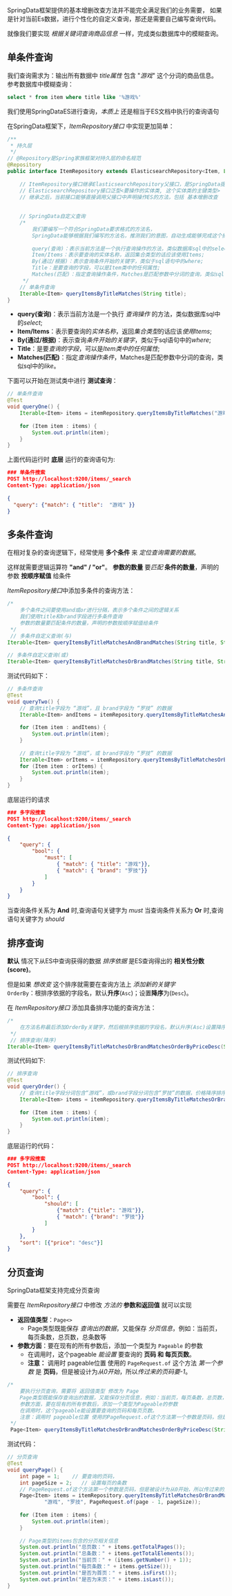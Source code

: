
SpringData框架提供的基本增删改查方法并不能完全满足我们的业务需要，
如果是针对当前Es数据，进行个性化的自定义查询，那还是需要自己编写查询代码。
  
就像我们要实现 *根据关键词查询商品信息* 一样，完成类似数据库中的模糊查询。


## 单条件查询

我们查询需求为：输出所有数据中 *title属性* 包含 "*游戏*" 这个分词的商品信息。
参考数据库中模糊查询：
```sql
select * from item where title like '%游戏%'
```

我们使用SpringDataES进行查询，*本质上* 还是相当于ES文档中执行的查询语句  
  
在SpringData框架下，*ItemRepository接口* 中实现更加简单：
```java
/**  
 * 持久层  
 */  
// @Repository是Spring家族框架对持久层的命名规范  
@Repository  
public interface ItemRepository extends ElasticsearchRepository<Item, Long> {  
  
    // ItemRepository接口继承ElasticsearchRepository父接口，是SpringData提供的  
    // ElasticsearchRepository接口泛型<要操作的实体类, 这个实体类的主键类型>  
    // 继承之后，当前接口能够直接调用父接口中声明操作ES的方法，包括 基本增删改查  
  
  
    // SpringData自定义查询  
    /*  
        我们要编写一个符合SpringData要求格式的方法名，  
        SpringData能够根据我们编写的方法名，推测我们的意图，自动生成能够完成这个操作的语句。  
  
        query(查询)：表示当前方法是一个执行查询操作的方法，类似数据库sql中的select;
        Item/Items：表示要查询的实体名称，返回集合类型的话应该使用Items;
        By(通过/根据)：表示查询条件开始的关键字，类似于sql语句中的where;
        Title：是要查询的字段，可以是Item类中的任何属性;
        Matches(匹配)：指定查询操作条件，Matches是匹配参数中分词的查询，类似sql中的like
     */    
    // 单条件查询  
    Iterable<Item> queryItemsByTitleMatches(String title);        
}
```
- **query(查询)**：表示当前方法是一个执行 *查询操作* 的方法，类似数据库sql中的*select*; 
- **Item/Items**：表示要查询的*实体名称*，返回*集合类型*的话应该*使用Items*;
- **By(通过/根据)**：表示查询*条件开始的关键字*，类似于sql语句中的*where*;
- **Title**：是要*查询的字段*，可以是*Item类中的任何属性*;
- **Matches(匹配)**：指定*查询操作条件*，Matches是匹配参数中分词的查询，类似sql中的*like*。


下面可以开始在测试类中进行 **测试查询**：
```java
// 单条件查询  
@Test  
void queryOne() {  
    Iterable<Item> items = itemRepository.queryItemsByTitleMatches("游戏机械");  
  
    for (Item item : items) {  
        System.out.println(item);  
    }  
}
```

上面代码运行时 **底层** 运行的查询语句为:
```json
### 单条件搜索
POST http://localhost:9200/items/_search
Content-Type: application/json
  
{  
  "query": {"match": { "title":  "游戏" }}
}
```


## 多条件查询

在相对复杂的查询逻辑下，经常使用 **多个条件** 来 *定位查询需要的数据*。
  
这样就需要逻辑运算符 **"and" / "or"**。
**参数的数量** 要*匹配* **条件的数量**，声明的参数 **按顺序赋值** 给条件
  
*ItemRepository接口*中添加多条件的查询方法：
```java
/*  
    多个条件之间要使用and或or进行分隔，表示多个条件之间的逻辑关系  
    我们使用title和brand字段进行多条件查询
    参数的数量要匹配条件的数量，声明的参数按顺序赋值给条件
 */
 // 多条件自定义查询(与)  
Iterable<Item> queryItemsByTitleMatchesAndBrandMatches(String title, String brand);  
  
// 多条件自定义查询(或)  
Iterable<Item> queryItemsByTitleMatchesOrBrandMatches(String title, String brand);
```

测试代码如下：
```java
// 多条件查询  
@Test  
void queryTwo() {  
    // 查询title字段为 “游戏”，且 brand字段为 “罗技” 的数据  
    Iterable<Item> andItems = itemRepository.queryItemsByTitleMatchesAndBrandMatches("游戏", "罗技");  
  
    for (Item item : andItems) {  
        System.out.println(item);  
    }  
  
    // 查询title字段为 “游戏”，或 brand字段为 “罗技” 的数据  
    Iterable<Item> orItems = itemRepository.queryItemsByTitleMatchesOrBrandMatches("游戏", "罗技");  
    for (Item item : orItems) {  
        System.out.println(item);  
    }  
}
```

底层运行的请求  
  
```json  
### 多字段搜索  
POST http://localhost:9200/items/_search  
Content-Type: application/json  
  
{
	"query": {
		"bool": {
			"must": [
				{ "match": { "title": "游戏"}},
			    { "match": { "brand": "罗技"}}
		    ]
		}  
	}
}
```

当查询条件关系为 **And** 时,查询语句关键字为 *must*
当查询条件关系为 **Or** 时,查询语句关键字为 *should*


## 排序查询

**默认** 情况下从ES中查询获得的数据 *排序依据* 是ES查询得出的 **相关性分数(score)**。
  
但是如果 *想改变* 这个排序就需要在查询方法上 *添加新的关键字*  
`OrderBy`：根排序依据的字段名，默认**升序**(`Asc`)；设置**降序**为(`Desc`)。

在 *ItemRepository接口* 添加具备排序功能的查询方法：
```java
/*  
    在方法名称最后添加OrderBy关键字，然后根排序依据的字段名，默认升序(Asc)设置降序为(Desc)
 */
 // 排序查询(降序)  
Iterable<Item> queryItemsByTitleMatchesOrBrandMatchesOrderByPriceDesc(String title, String brand);
```

测试代码如下:
```java
// 排序查询  
@Test  
void queryOrder() {  
    // 查询title字段分词包含“游戏”，或brand字段分词包含“罗技”的数据，价格降序排序  
    Iterable<Item> items = itemRepository.queryItemsByTitleMatchesOrBrandMatchesOrderByPriceDesc("游戏", "罗技");  
  
    for (Item item : items) {  
        System.out.println(item);  
    }  
}
```

底层运行的代码：
```json
### 多字段搜索  
POST http://localhost:9200/items/_search  
Content-Type: application/json  
  
{
	"query": {
		"bool": {
			"should": [
				{"match": {"title": "游戏"}},  
				{ "match": {"brand": "罗技"}}
			]  
		}
	},  
	"sort": [{"price": "desc"}]
}
```


## **分页查询**

SpringData框架支持完成分页查询  
  
需要在 *ItemRepository接口* 中修改 *方法的* **参数和返回值** 就可以实现

- **返回值类型**：`Page<>`
    - Page类型既能保存 *查询出的数据*，又能保存 *分页信息*，例如：当前页，每页条数，总页数，总条数等
- **参数方面**：要在现有的所有参数后，添加一个类型为 `Pageable` 的参数
    - 在调用时，这个pageable *能设置* 要查询的 **页码 和 每页页数**。
    - **注意：** 调用时 pageable位置 使用的 `PageRequest.of` 这个方法 *第一个参数* 是 **页码**，但是被设计为*从0开始*，所以*传过来的页码要-1*。

```java
/*  
    要执行分页查询，需要将 返回值类型 修改为 Page    
    Page类型既能保存查询出的数据，又能保存分页信息，例如：当前页，每页条数，总页数，总条数等  
    参数方面，要在现有的所有参数后，添加一个类型为Pageable的参数  
    在调用时，这个pageable能设置要查询的页码和每页页数。
    注意：调用时 pageable位置 使用的PageRequest.of这个方法第一个参数是页码，但是被设计为从0开始，所以传过来的页码要-1  
 */
 Page<Item> queryItemsByTitleMatchesOrBrandMatchesOrderByPriceDesc(String title, String brand, Pageable pageable);
```

测试代码：
```java
// 分页查询  
@Test  
void queryPage() {  
    int page = 1;    // 要查询的页码，  
    int pageSize = 2;   // 设置每页的条数  
    // PageRequest.of这个方法第一个参数是页码，但是被设计为从0开始，所以传过来的页码要-1  
    Page<Item> items = itemRepository.queryItemsByTitleMatchesOrBrandMatchesOrderByPriceDesc(  
            "游戏", "罗技", PageRequest.of(page - 1, pageSize));  
  
    for (Item item : items) {  
        System.out.println(item);  
    }  
  
    // Page类型的items包含的分页相关信息  
    System.out.println("总页数：" + items.getTotalPages());  
    System.out.println("总条数：" + items.getTotalElements());  
    System.out.println("当前页：" + (items.getNumber() + 1));  
    System.out.println("每页条数：" + items.getSize());  
    System.out.println("是否为首页：" + items.isFirst());  
    System.out.println("是否为末页：" + items.isLast());  
}
```
